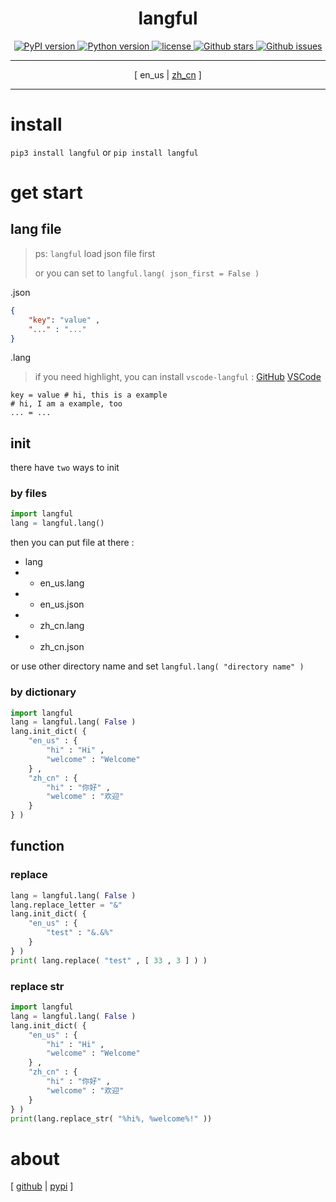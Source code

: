 <div align = "center" >
    <h1>langful</h1>
    <a href = "https://pypi.org/project/langful" >
        <img alt = "PyPI version" src = "https://img.shields.io/pypi/v/langful?color=blue" >
    </a>
    <a href = "https://www.python.org" >
        <img alt = "Python version" src = "https://img.shields.io/badge/python-3.6+-blue" >
    </a>
    <a href = "https://opensource.org/license/mit" >
        <img alt = "license" src = "https://img.shields.io/badge/license-MIT-blue" >
    </a>
    <a href = "https://github.com/cueavyqwp/langful" >
        <img alt = "Github stars" src = "https://img.shields.io/github/stars/cueavyqwp/langful?color=blue" >
    </a>
    <a href = "https://github.com/cueavyqwp/langful" >
        <img alt = "Github issues" src = "https://img.shields.io/github/issues/cueavyqwp/langful?color=blue" >
    </a>

---

[
en_us
|
[zh_cn](./README-zh_cn.md)
]

---

</div>

# install

`pip3 install langful` or `pip install langful`

# get start

## lang file

> ps: `langful` load json file first
>
> or you can set to `langful.lang( json_first = False )`

.json

```json
{
    "key": "value" ,
    "..." : "..."
}
```

.lang

> if you need highlight, you can install `vscode-langful` : [GitHub](https://github.com/cueavy/vscode-langful) [VSCode](https://marketplace.visualstudio.com/items?itemName=cueavyqwp.langful)

```
key = value # hi, this is a example
# hi, I am a example, too
... = ...
```

## init

there have `two` ways to init

### by files

```python
import langful
lang = langful.lang()
```

then you can put file at there :

* lang
* * en_us.lang
* * en_us.json
* * zh_cn.lang
* * zh_cn.json

or use other directory name and set `langful.lang( "directory name" )`

### by dictionary

```python
import langful
lang = langful.lang( False )
lang.init_dict( {
    "en_us" : {
        "hi" : "Hi" ,
        "welcome" : "Welcome"
    } ,
    "zh_cn" : {
        "hi" : "你好" ,
        "welcome" : "欢迎"
    }
} )
```

## function

### replace


```python
lang = langful.lang( False )
lang.replace_letter = "&"
lang.init_dict( {
    "en_us" : {
        "test" : "&.&%"
    }
} )
print( lang.replace( "test" , [ 33 , 3 ] ) )
```

### replace str

```python
import langful
lang = langful.lang( False )
lang.init_dict( {
    "en_us" : {
        "hi" : "Hi" ,
        "welcome" : "Welcome"
    } ,
    "zh_cn" : {
        "hi" : "你好" ,
        "welcome" : "欢迎"
    }
} )
print(lang.replace_str( "%hi%, %welcome%!" ))
```

# about

[
[github](https://github.com/cueavyqwp/langful)
|
[pypi](https://pypi.org/project/langful)
]
